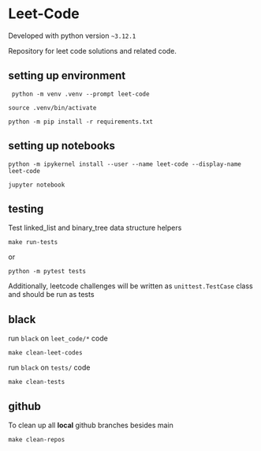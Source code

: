 # Leet-Code
Developed with python version `~3.12.1`

Repository for leet code solutions and related code.

## setting up environment
```shell
 python -m venv .venv --prompt leet-code
```

```shell
source .venv/bin/activate
```

```shell
python -m pip install -r requirements.txt
```
## setting up notebooks
```shell
python -m ipykernel install --user --name leet-code --display-name leet-code
```

```shell
jupyter notebook
```

## testing
Test linked_list and binary_tree data structure helpers

```shell
make run-tests
```
or
```shell
python -m pytest tests
```
Additionally, leetcode challenges will be written as `unittest.TestCase` class and should be run as tests

## black
run `black` on `leet_code/*` code
```shell
make clean-leet-codes
```

run `black` on `tests/` code
```shell
make clean-tests
```

## github
To clean up all __local__ github branches besides main
```shell
make clean-repos
```
